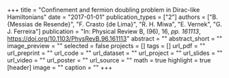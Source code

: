+++
title = "Confinement and fermion doubling problem in Dirac-like Hamiltonians"
date = "2017-01-01"
publication_types = ["2"]
authors = ["B. {Messias de Resende}", "F. Crasto {de Lima}", "R. H. Miwa", "E. Vernek", "G. J. Ferreira"]
publication = "In: Physical Review B, (96), 16, _pp. 161113_, https://doi.org/10.1103/PhysRevB.96.161113"
abstract = ""
abstract_short = ""
image_preview = ""
selected = false
projects = []
tags = []
url_pdf = ""
url_preprint = ""
url_code = ""
url_dataset = ""
url_project = ""
url_slides = ""
url_video = ""
url_poster = ""
url_source = ""
math = true
highlight = true
[header]
image = ""
caption = ""
+++
